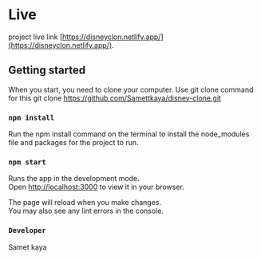 # Live

project live link [https://disneyclon.netlify.app/](https://disneyclon.netlify.app/).

## Getting started
When you start, you need to clone your computer. Use git clone <url> command for this
git clone https://github.com/Samettkaya/disney-clone.git

### `npm install`
Run the npm install command on the terminal to install the node_modules file and packages for the project to run.

### `npm start`

Runs the app in the development mode.\
Open [http://localhost:3000](http://localhost:3000) to view it in your browser.

The page will reload when you make changes.\
You may also see any lint errors in the console.

### `Developer`

Samet kaya

